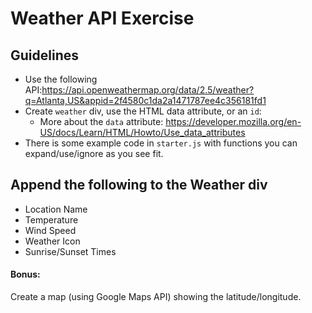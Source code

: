 # Weather API Exercise

## Guidelines

-   Use the following API:https://api.openweathermap.org/data/2.5/weather?q=Atlanta,US&appid=2f4580c1da2a1471787ee4c356181fd1
-   Create `weather` div, use the HTML data attribute, or an `id`:
    -   More about the `data` attribute: https://developer.mozilla.org/en-US/docs/Learn/HTML/Howto/Use_data_attributes
-   There is some example code in `starter.js` with functions you can expand/use/ignore as you see fit.

## Append the following to the Weather div

-   Location Name
-   Temperature
-   Wind Speed
-   Weather Icon
-   Sunrise/Sunset Times

#### Bonus:

Create a map (using Google Maps API) showing the latitude/longitude.
